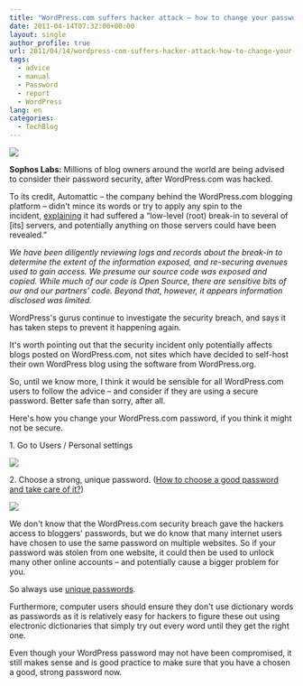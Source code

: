 ```yaml
---
title: "WordPress.com suffers hacker attack – how to change your password"
date: 2011-04-14T07:32:00+00:00
layout: single
author_profile: true
url: 2011/04/14/wordpress-com-suffers-hacker-attack-how-to-change-your-password/
tags:
  - advice
  - manual
  - Password
  - report
  - WordPress
lang: en
categories: 
  - TechBlog
---
```

[![](http://1.bp.blogspot.com/-M4hHNzGu-nk/TaXbdZIuHBI/AAAAAAAAD1Y/Zu38oSLhxAg/s200/wordpress.png)](http://1.bp.blogspot.com/-M4hHNzGu-nk/TaXbdZIuHBI/AAAAAAAAD1Y/Zu38oSLhxAg/s1600/wordpress.png)

**Sophos Labs:** Millions of blog owners around the world are being advised to consider their password security, after WordPress.com was hacked.

To its credit, Automattic – the company behind the WordPress.com blogging platform – didn't mince its words or try to apply any spin to the incident, [explaining](http://en.blog.wordpress.com/2011/04/13/security/) it had suffered a “low-level (root) break-in to several of \[its\] servers, and potentially anything on those servers could have been revealed.”

_We have been diligently reviewing logs and records about the break-in to determine the extent of the information exposed, and re-securing avenues used to gain access. We presume our source code was exposed and copied. While much of our code is Open Source, there are sensitive bits of our and our partners’ code. Beyond that, however, it appears information disclosed was limited._

WordPress's gurus continue to investigate the security breach, and says it has taken steps to prevent it happening again.

It's worth pointing out that the security incident only potentially affects blogs posted on WordPress.com, not sites which have decided to self-host their own WordPress blog using the software from WordPress.org.

So, until we know more, I think it would be sensible for all WordPress.com users to follow the advice – and consider if they are using a secure password. Better safe than sorry, after all.

Here's how you change your WordPress.com password, if you think it might not be secure.

1\. Go to Users / Personal settings

[![](http://4.bp.blogspot.com/-Flvm3bAqWl0/TaabP99CAjI/AAAAAAAAD1o/wbJVweCGNNQ/s1600/wordpress-personal-settings.jpg)](http://4.bp.blogspot.com/-Flvm3bAqWl0/TaabP99CAjI/AAAAAAAAD1o/wbJVweCGNNQ/s1600/wordpress-personal-settings.jpg)

2. Choose a strong, unique password. ([How to choose a good password and take care of it?](/en/knowledge-base/security/passwords))

[![](http://4.bp.blogspot.com/-fok5lmB1eDs/TaabOjljRoI/AAAAAAAAD1k/Tnunft1egRc/s1600/wordpress-password.jpg)](http://4.bp.blogspot.com/-fok5lmB1eDs/TaabOjljRoI/AAAAAAAAD1k/Tnunft1egRc/s1600/wordpress-password.jpg)

We don't know that the WordPress.com security breach gave the hackers access to bloggers' passwords, but we do know that many internet users have chosen to use the same password on multiple websites. So if your password was stolen from one website, it could then be used to unlock many other online accounts – and potentially cause a bigger problem for you.

So always use [unique passwords](/en/knowledge-base/security/passwords).

Furthermore, computer users should ensure they don't use dictionary words as passwords as it is relatively easy for hackers to figure these out using electronic dictionaries that simply try out every word until they get the right one.

Even though your WordPress password may not have been compromised, it still makes sense and is good practice to make sure that you have a chosen a good, strong password now.